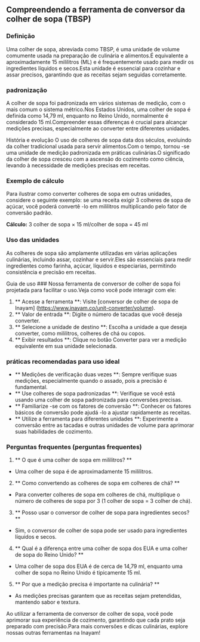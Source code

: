 ## Compreendendo a ferramenta de conversor da colher de sopa (TBSP)

### Definição
Uma colher de sopa, abreviada como TBSP, é uma unidade de volume comumente usada na preparação de culinária e alimentos.É equivalente a aproximadamente 15 mililitros (ML) e é frequentemente usado para medir os ingredientes líquidos e secos.Esta unidade é essencial para cozinhar e assar precisos, garantindo que as receitas sejam seguidas corretamente.

### padronização
A colher de sopa foi padronizada em vários sistemas de medição, com o mais comum o sistema métrico.Nos Estados Unidos, uma colher de sopa é definida como 14,79 ml, enquanto no Reino Unido, normalmente é considerado 15 ml.Compreender essas diferenças é crucial para alcançar medições precisas, especialmente ao converter entre diferentes unidades.

História e evolução
O uso de colheres de sopa data dos séculos, evoluindo da colher tradicional usada para servir alimentos.Com o tempo, tornou -se uma unidade de medição padronizada em práticas culinárias.O significado da colher de sopa cresceu com a ascensão do cozimento como ciência, levando à necessidade de medições precisas em receitas.

### Exemplo de cálculo
Para ilustrar como converter colheres de sopa em outras unidades, considere o seguinte exemplo: se uma receita exigir 3 colheres de sopa de açúcar, você poderá convertê -lo em mililitros multiplicando pelo fator de conversão padrão.

**Cálculo:**
3 colher de sopa × 15 ml/colher de sopa = 45 ml

### Uso das unidades
As colheres de sopa são amplamente utilizadas em várias aplicações culinárias, incluindo assar, cozinhar e servir.Eles são essenciais para medir ingredientes como farinha, açúcar, líquidos e especiarias, permitindo consistência e precisão em receitas.

Guia de uso ###
Nossa ferramenta de conversor de colher de sopa foi projetada para facilitar o uso.Veja como você pode interagir com ele:

1. ** Acesse a ferramenta **: Visite [conversor de colher de sopa de Inayam] (https://www.inayam.co/unit-converter/volume).
2. ** Valor de entrada **: Digite o número de tacadas que você deseja converter.
3. ** Selecione a unidade de destino **: Escolha a unidade a que deseja converter, como mililitros, colheres de chá ou copos.
4. ** Exibir resultados **: Clique no botão Converter para ver a medição equivalente em sua unidade selecionada.

### práticas recomendadas para uso ideal
- ** Medições de verificação duas vezes **: Sempre verifique suas medições, especialmente quando o assado, pois a precisão é fundamental.
- ** Use colheres de sopa padronizadas **: Verifique se você está usando uma colher de sopa padronizada para conversões precisas.
- ** Familiarize -se com os fatores de conversão **: Conhecer os fatores básicos de conversão pode ajudá -lo a ajustar rapidamente as receitas.
- ** Utilize a ferramenta para diferentes unidades **: Experimente a conversão entre as tacadas e outras unidades de volume para aprimorar suas habilidades de cozimento.

### Perguntas frequentes (perguntas frequentes)

1. ** O que é uma colher de sopa em mililitros? **
- Uma colher de sopa é de aproximadamente 15 mililitros.

2. ** Como convertendo as colheres de sopa em colheres de chá? **
- Para converter colheres de sopa em colheres de chá, multiplique o número de colheres de sopa por 3 (1 colher de sopa = 3 colher de chá).

3. ** Posso usar o conversor de colher de sopa para ingredientes secos? **
- Sim, o conversor de colher de sopa pode ser usado para ingredientes líquidos e secos.

4. ** Qual é a diferença entre uma colher de sopa dos EUA e uma colher de sopa do Reino Unido? **
- Uma colher de sopa dos EUA é de cerca de 14,79 ml, enquanto uma colher de sopa no Reino Unido é tipicamente 15 ml.

5. ** Por que a medição precisa é importante na culinária? **
- As medições precisas garantem que as receitas sejam pretendidas, mantendo sabor e textura.

Ao utilizar a ferramenta de conversor de colher de sopa, você pode aprimorar sua experiência de cozimento, garantindo que cada prato seja preparado com precisão.Para mais conversões e dicas culinárias, explore nossas outras ferramentas na Inayam!